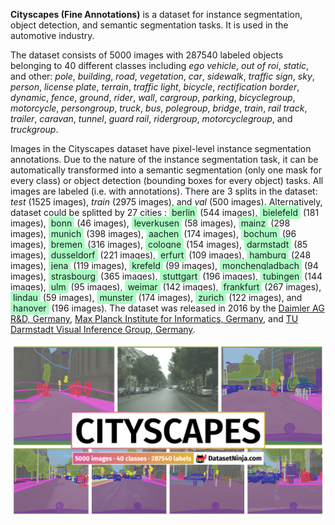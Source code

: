 **Cityscapes (Fine Annotations)** is a dataset for instance segmentation, object detection, and semantic segmentation tasks. It is used in the automotive industry. 



The dataset consists of 5000 images with 287540 labeled objects belonging to 40 different classes including *ego vehicle*, *out of roi*, *static*, and other: *pole*, *building*, *road*, *vegetation*, *car*, *sidewalk*, *traffic sign*, *sky*, *person*, *license plate*, *terrain*, *traffic light*, *bicycle*, *rectification border*, *dynamic*, *fence*, *ground*, *rider*, *wall*, *cargroup*, *parking*, *bicyclegroup*, *motorcycle*, *persongroup*, *truck*, *bus*, *polegroup*, *bridge*, *train*, *rail track*, *trailer*, *caravan*, *tunnel*, *guard rail*, *ridergroup*, *motorcyclegroup*, and *truckgroup*.

Images in the Cityscapes dataset have pixel-level instance segmentation annotations. Due to the nature of the instance segmentation task, it can be automatically transformed into a semantic segmentation (only one mask for every class) or object detection (bounding boxes for every object) tasks. All images are labeled (i.e. with annotations). There are 3 splits in the dataset: *test* (1525 images), *train* (2975 images), and *val* (500 images). Alternatively, dataset could be splitted by 27 cities : <span style="background-color: #aaffc3; padding: 2px 4px; border-radius: 4px;">berlin</span> (544 images), <span style="background-color: #aaffc3; padding: 2px 4px; border-radius: 4px;">bielefeld</span> (181 images), <span style="background-color: #aaffc3; padding: 2px 4px; border-radius: 4px;">bonn</span> (46 images), <span style="background-color: #aaffc3; padding: 2px 4px; border-radius: 4px;">leverkusen</span> (58 images), <span style="background-color: #aaffc3; padding: 2px 4px; border-radius: 4px;">mainz</span> (298 images), <span style="background-color: #aaffc3; padding: 2px 4px; border-radius: 4px;">munich</span> (398 images), <span style="background-color: #aaffc3; padding: 2px 4px; border-radius: 4px;">aachen</span> (174 images), <span style="background-color: #aaffc3; padding: 2px 4px; border-radius: 4px;">bochum</span> (96 images), <span style="background-color: #aaffc3; padding: 2px 4px; border-radius: 4px;">bremen</span> (316 images), <span style="background-color: #aaffc3; padding: 2px 4px; border-radius: 4px;">cologne</span> (154 images), <span style="background-color: #aaffc3; padding: 2px 4px; border-radius: 4px;">darmstadt</span> (85 images), <span style="background-color: #aaffc3; padding: 2px 4px; border-radius: 4px;">dusseldorf</span> (221 images), <span style="background-color: #aaffc3; padding: 2px 4px; border-radius: 4px;">erfurt</span> (109 images), <span style="background-color: #aaffc3; padding: 2px 4px; border-radius: 4px;">hamburg</span> (248 images), <span style="background-color: #aaffc3; padding: 2px 4px; border-radius: 4px;">jena</span> (119 images), <span style="background-color: #aaffc3; padding: 2px 4px; border-radius: 4px;">krefeld</span> (99 images), <span style="background-color: #aaffc3; padding: 2px 4px; border-radius: 4px;">monchengladbach</span> (94 images), <span style="background-color: #aaffc3; padding: 2px 4px; border-radius: 4px;">strasbourg</span> (365 images), <span style="background-color: #aaffc3; padding: 2px 4px; border-radius: 4px;">stuttgart</span> (196 images), <span style="background-color: #aaffc3; padding: 2px 4px; border-radius: 4px;">tubingen</span> (144 images), <span style="background-color: #aaffc3; padding: 2px 4px; border-radius: 4px;">ulm</span> (95 images), <span style="background-color: #aaffc3; padding: 2px 4px; border-radius: 4px;">weimar</span> (142 images), <span style="background-color: #aaffc3; padding: 2px 4px; border-radius: 4px;">frankfurt</span> (267 images), <span style="background-color: #aaffc3; padding: 2px 4px; border-radius: 4px;">lindau</span> (59 images), <span style="background-color: #aaffc3; padding: 2px 4px; border-radius: 4px;">munster</span> (174 images), <span style="background-color: #aaffc3; padding: 2px 4px; border-radius: 4px;">zurich</span> (122 images), and <span style="background-color: #aaffc3; padding: 2px 4px; border-radius: 4px;">hanover</span> (196 images). The dataset was released in 2016 by the [Daimler AG R&D, Germany](http://www.mercedes-benz.com/en/mercedes-benz/innovation/autonomous-driving/), [Max Planck Institute for Informatics, Germany](http://www.mpi-inf.mpg.de/departments/computer-vision-and-multimodal-computing/), and [TU Darmstadt Visual Inference Group, Germany](http://www.visinf.tu-darmstadt.de/).

<img src="https://github.com/dataset-ninja/cityscapes/raw/main/visualizations/poster.png">
